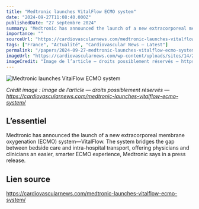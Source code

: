 ```yaml
---
title: "Medtronic launches VitalFlow ECMO system"
date: "2024-09-27T11:08:40.000Z"
publishedDate: "27 septembre 2024"
summary: "Medtronic has announced the launch of a new extracorporeal membrane oxygenation (ECMO) system—VitalFlow. The system bridges the gap between bedside care and intra-hospital transport, offering physicians and clinicians an easier, smarter ECMO experience, Medtronic says in a press release."
importance: ""
sourceUrl: "https://cardiovascularnews.com/medtronic-launches-vitalflow-ecmo-system/"
tags: ["France", "Actualité", "Cardiovascular News — Latest"]
permalink: "/papers/2024-09-27-medtronic-launches-vitalflow-ecmo-system"
imageUrl: "https://cardiovascularnews.com/wp-content/uploads/sites/14/2021/11/Medtronic.jpg"
imageCredit: "Image de l’article — droits possiblement réservés — https://cardiovascularnews.com/medtronic-launches-vitalflow-ecmo-system/"
---
```


![Medtronic launches VitalFlow ECMO system](https://cardiovascularnews.com/wp-content/uploads/sites/14/2021/11/Medtronic.jpg)

*Crédit image : Image de l’article — droits possiblement réservés — https://cardiovascularnews.com/medtronic-launches-vitalflow-ecmo-system/*

## L’essentiel

Medtronic has announced the launch of a new extracorporeal membrane oxygenation (ECMO) system—VitalFlow. The system bridges the gap between bedside care and intra-hospital transport, offering physicians and clinicians an easier, smarter ECMO experience, Medtronic says in a press release.

## Lien source

https://cardiovascularnews.com/medtronic-launches-vitalflow-ecmo-system/
